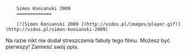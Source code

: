 
        Simon Konianski 2009 
        =============
        
        [![Simon Konianski 2009 ](http://vidos.pl/images/player.gif)](http://vidos.pl/simon-konianski-2009)
        
        
 Na razie nikt nie dodał streszczenia fabuły tego filmu. Możesz być pierwszy! Zamieść swój opis.
    
